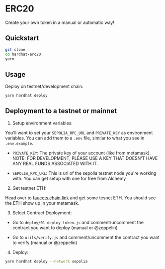 # ERC20

Create your own token in a manual or automatic way!

## Quickstart

```sh
git clone
cd hardhat-erc20
yarn
```

## Usage

Deploy on testnet/development chain:

```sh
yarn hardhat deploy
```

## Deployment to a testnet or mainnet

1. Setup environment variables:

You'll want to set your `SEPOLIA_RPC_URL` and `PRIVATE_KEY` as environment variables. You can add them to a `.env` file, similar to what you see in `.env.example`.

-   `PRIVATE_KEY`: The private key of your account (like from metamask). NOTE: FOR DEVELOPMENT, PLEASE USE A KEY THAT DOESN'T HAVE ANY REAL FUNDS ASSOCIATED WITH IT.

-   `SEPOLIA_RPC_URL`: This is url of the sepolia testnet node you're working with. You can get setup with one for free from Alchemy

2. Get testnet ETH:

Head over to [faucets.chain.link](https://faucets.chain.link) and get some tesnet ETH. You should see the ETH show up in your metamask.

3. Select Contract Deployment:

-   Go to `deploy/01-deploy-token.js` and comment/uncomment the contract you want to deploy (manual or @zeppelin)

-   Go to `utils/verify.js` and comment/uncomment the contract you want to verify (manual or @zeppelin)

4. Deploy:

```sh
yarn hardhat deploy --network sepolia
```
